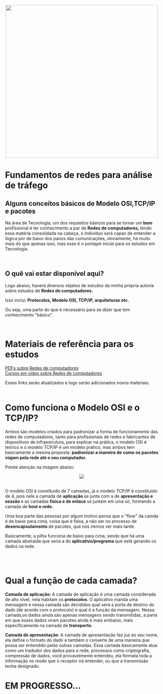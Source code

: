 <HTML>
<BODY>

<div align="center">
  <img src="https://user-images.githubusercontent.com/85945510/179628167-79ee6ed8-06b6-4bd1-bd56-422951d93423.jpeg" width="500">
</div>

<h1> Fundamentos de redes para análise de tráfego </h1>

<h2> Alguns conceitos básicos de Modelo OSI,TCP/IP e pacotes </h2>
<p> Na área de Tecnologia, um dos requisitos básicos para se tornar um <strong> bom </strong> profissional é ter conhecimento a par de <strong> Redes de computadores, </strong> tendo essa matéria consolidada na cabeça, o indivíduo será capaz de entender a lógica por de baixo dos panos das comunicações, obviamente, há muito mais do que apenas isso, mas esse é o pontapé inicial para os estudos em Tecnologia. </p>
<br>

<h2> O quê vai estar disponível aqui? </h2>
<p> Logo abaixo, haverá díversos objetos de estudos da minha própria autoria sobre estudos de <strong> Redes de computadores. </strong> </p>
<p> Isso inclui: <strong> Protocolos, Modelo OSI, TCP/IP, arquiteturas etc. </strong> </p>
<p> Ou seja, uma parte do que é necessário para se dizer que tem conhecimento "básico". </p>
<br>

<h1> Materiais de referência para os estudos </h1>
<a href="https://1drv.ms/u/s!AlVcFaTu7VS23gk2ZLQRGPPz5rTH?e=C9lMuC" target="_blank"> PDFs sobre Redes de computadores</a> 
<br>
<a href="https://pastebin.com/uKu0T47x" target="_blank"> Cursos em vídeo sobre Redes de computadores</a>

<p> Esses links serão atualizados e logo serão adicionados novos materiais.
<br>
<br>

<h1> Como funciona o Modelo OSI e o TCP/IP? </h1>
<p> Ambos são modelos criados para padronizar a forma de funcionamento das redes de computadores, tanto para profissionais de redes e fabricantes de dispositivos de infraestrutura, para explicar na prática, o modelo OSI é teórico e o modelo TCP/IP é um modelo prático, mas ambos tem basicamente a mesma proposta: <b> padronizar a maneira de como os pacotes viajam pela rede até o seu computador. </b>
<br>
<p> Preste atenção na imagem abaixo:

<div align="center">
  <img src="https://user-images.githubusercontent.com/85945510/179632864-5132f1d0-d0a5-4b88-af84-2127dadad53e.jpeg">
</div>

<br>

<p> O modelo OSI é constituido de 7 camadas, já o modelo TCP/IP é constituido de 4, pois nele a camada de <b> aplicação </b> se junta com a de <b> apresentação e sessão </b> e as camadas <b> física e de enlace </b> se juntam em uma só, formando a camada de <b> host e rede. </b>

<br>

<p> Uma boa parte das pessoas por algum motivo pensa que o "flow" da camda é de baixo para cima, coisa que é falsa, a não ser no processo de <b> desencapsulamento </b> de pacotes, que nós iremos ver mais tarde. 
<p> Basicamente, a pilha funciona de baixo para cima, sendo que há uma camada abstraida que seria a do <b> aplicativo/programa </b> que está gerando os dados na rede. 

<br><br>

<div>
  <h1> Qual a função de cada camada? </h1>
  <p> <b> Camada de aplicação: </b> A camada de aplicação é uma camada considerada de alto nível, nela habitam os <b>protocolos</b>. O aplicativo manda uma mensagem e nessa camada são decididos qual será a porta de destino do dado (de acordo com o protocolo) e qual é a função da mensagem. Nessa camada,os dados ainda são apenas mensagens sendo transmitidas, a parte em que esses dados viram pacotes ainda é mais embaixo, mais especificamente na camada de <b>transporte.</b><br>
  <p> <b>Camada de apresentação</b>: A camada de apresentação faz jus ao seu nome, ela define o formato do dado e também o converte de uma maneira que possa ser entendido pelas outras camadas. Essa camada basicamente atua como um tradudor dos dados para a rede, processos como criptografia, compressão de dados, você provavelmente entendeu, ela formata toda a informação no modo que o receptor irá entender, ou que a transmissão tenha designado.
  <h1> EM PROGRESSO... </h1>

</BODY>
</HTML>
